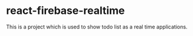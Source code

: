 # react-firebase-realtime
This is a project which is used to show todo list as a real time applications.
